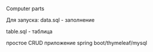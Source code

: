 Computer parts

Для запуска:
data.sql - заполнение 


table.sql - таблица

простое CRUD приложение spring boot/thymeleaf/mysql
